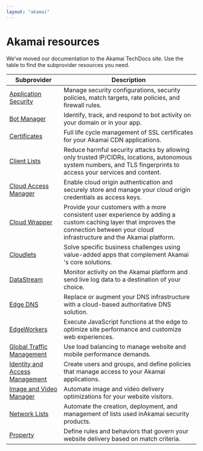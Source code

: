 ```yaml
---
layout: "akamai"
---
```


# Akamai resources

We’ve moved our documentation to the Akamai TechDocs site. Use the table to find the subprovider resources you need.

| Subprovider                                                                                     | Description                                                                                          |
|-------------------------------------------------------------------------------------------------|------------------------------------------------------------------------------------------------------|
| [Application Security](https://techdocs.akamai.com/terraform/v6.3/docs/appsec-resources)        | Manage security configurations, security policies, match targets, rate policies, and firewall rules. |
| [Bot Manager](https://techdocs.akamai.com/terraform/v6.3/docs/botman-resources)                 | Identify, track, and respond to bot activity on your domain or in your app.                          |
| [Certificates](https://techdocs.akamai.com/terraform/v6.3/docs/cps-resources)                   | Full life cycle management of SSL certificates for your ​Akamai​ CDN applications.                   |
| [Client Lists](https://techdocs.akamai.com/terraform/v6.3/docs/cli-resources)                   |Reduce harmful security attacks by allowing only trusted IP/CIDRs, locations, autonomous system numbers, and TLS fingerprints to access your services and content.|
| [Cloud Access Manager](https://techdocs.akamai.com/terraform/v6.3/docs/cam-rc)                  | Enable cloud origin authentication and securely store and manage your cloud origin credentials as access keys.|
| [Cloud Wrapper](https://techdocs.akamai.com/terraform/v6.3/docs/cw-resources)                   | Provide your customers with a more consistent user experience by adding a custom caching layer that improves the connection between your cloud infrastructure and the Akamai platform.|
| [Cloudlets](https://techdocs.akamai.com/terraform/v6.3/docs/cl-resources)                       | Solve specific business challenges using value-added apps that complement ​Akamai​'s core solutions. |
| [DataStream](https://techdocs.akamai.com/terraform/v6.3/docs/ds-resources)                      | Monitor activity on the ​Akamai​ platform and send live log data to a destination of your choice.    |
| [Edge DNS](https://techdocs.akamai.com/terraform/v6.3/docs/edns-resources)                      | Replace or augment your DNS infrastructure with a cloud-based authoritative DNS solution.            |
| [EdgeWorkers](https://techdocs.akamai.com/terraform/v6.3/docs/ew-resources)                     | Execute JavaScript functions at the edge to optimize site performance and customize web experiences. |
| [Global Traffic Management](https://techdocs.akamai.com/terraform/v6.3/docs/gtm-resources)      | Use load balancing to manage website and mobile performance demands.                                 |
| [Identity and Access Management](https://techdocs.akamai.com/terraform/v6.3/docs/iam-resources) | Create users and groups, and define policies that manage access to your Akamai applications.         |
| [Image and Video Manager](https://techdocs.akamai.com/terraform/v6.3/docs/ivm-resources)        | Automate image and video delivery optimizations for your website visitors.                           |
| [Network Lists](https://techdocs.akamai.com/terraform/v6.3/docs/nl-resources)                   | Automate the creation, deployment, and management of lists used in ​Akamai​ security products.       |
| [Property](https://techdocs.akamai.com/terraform/v6.3/docs/pm-resources)                        | Define rules and behaviors that govern your website delivery based on match criteria.                |
